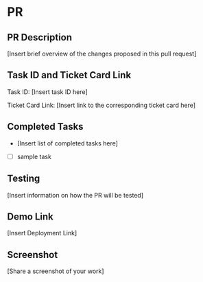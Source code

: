# PR

## PR Description

[Insert brief overview of the changes proposed in this pull request]

## Task ID and Ticket Card Link

Task ID: [Insert task ID here]

Ticket Card Link: [Insert link to the corresponding ticket card here]

## Completed Tasks

- [Insert list of completed tasks here]
- [ ] sample task

## Testing

[Insert information on how the PR will be tested]

## Demo Link

[Insert Deployment Link]

## Screenshot

[Share a screenshot of your work]
